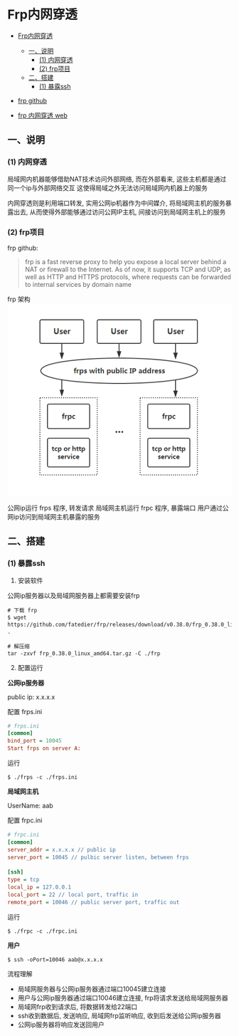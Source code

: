# Frp内网穿透

- [Frp内网穿透](#frp内网穿透)
  - [一、说明](#一说明)
    - [(1) 内网穿透](#1-内网穿透)
    - [(2) frp项目](#2-frp项目)
  - [二、搭建](#二搭建)
    - [(1) 暴露ssh](#1-暴露ssh)


- [frp github](https://github.com/fatedier/frp)
- [frp 内网穿透 web](https://www.jianshu.com/p/57658825ff0d)

## 一、说明

### (1) 内网穿透

局域网内机器能够借助NAT技术访问外部网络, 而在外部看来, 这些主机都是通过同一个ip与外部网络交互
这使得局域之外无法访问局域网内机器上的服务

内网穿透则是利用端口转发, 实用公网ip机器作为中间媒介, 将局域网主机的服务暴露出去, 从而使得外部能够通过访问公网IP主机, 间接访问到局域网主机上的服务

### (2) frp项目

frp github: 
>frp is a fast reverse proxy to help you expose a local server behind a NAT or firewall to the Internet. As of now, it supports TCP and UDP, as well as HTTP and HTTPS protocols, where requests can be forwarded to internal services by domain name

frp 架构
![frp-架构](./images/frp-architecture.png)

公网ip运行 frps 程序, 转发请求
局域网主机运行 frpc 程序, 暴露端口
用户通过公网ip访问到局域网主机暴露的服务

## 二、搭建

### (1) 暴露ssh

1. 安装软件

公网ip服务器以及局域网服务器上都需要安装frp

```shell
# 下载 frp
$ wget https://github.com/fatedier/frp/releases/download/v0.38.0/frp_0.38.0_linux_amd64.tar.gz .

# 解压缩
tar -zxvf frp_0.38.0_linux_amd64.tar.gz -C ./frp
```

2. 配置运行

**公网ip服务器**

public ip: x.x.x.x

配置 frps.ini
```ini
# frps.ini
[common]
bind_port = 10045
Start frps on server A:
```
运行
```shell
$ ./frps -c ./frps.ini
```

**局域网主机**

UserName: aab

配置 frpc.ini

```ini
# frpc.ini
[common]
server_addr = x.x.x.x // public ip 
server_port = 10045 // pulbic server listen, between frps

[ssh]
type = tcp 
local_ip = 127.0.0.1 
local_port = 22 // local port, traffic in
remote_port = 10046 // public server port, traffic out
```

运行

```shell
$ ./frpc -c ./frpc.ini
```

**用户**

```shell
$ ssh -oPort=10046 aab@x.x.x.x 
```

流程理解
 - 局域网服务器与公网ip服务器通过端口10045建立连接
 - 用户与公网ip服务器通过端口10046建立连接, frp将请求发送给局域网服务器
 - 局域网frp收到请求后, 将数据转发给22端口
 - ssh收到数据后, 发送响应, 局域网frp监听响应, 收到后发送给公网ip服务器
 - 公网ip服务器将响应发送回用户

